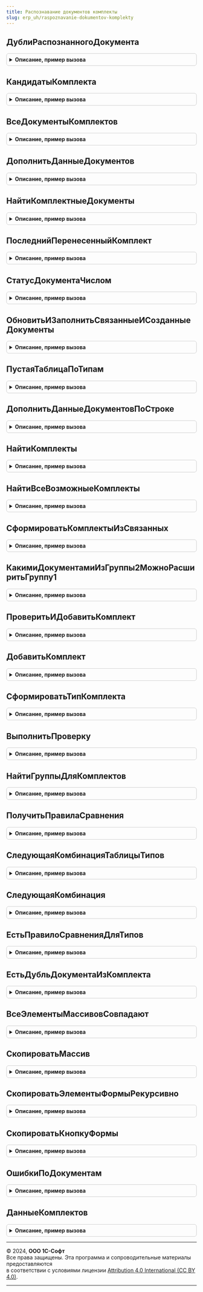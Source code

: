 ```yaml
---
title: Распознавание документов комплекты
slug: erp_uh/raspoznavanie-dokumentov-komplekty
---
```



## ДублиРаспознанногоДокумента
<details style="margin: 1em 0; padding: 0.5em; border: 1px solid #ccc; border-radius: 6px;">

<summary style="font-weight: bold; cursor: pointer;">Описание, пример вызова</summary>

```bsl

Функция ДублиРаспознанногоДокумента(ДанныеДокумента) Экспорт
```

Пример вызова
```bsl
Результат = РаспознаваниеДокументовКомплекты.ДублиРаспознанногоДокумента(ДанныеДокумента) 
```
</details>

## КандидатыКомплекта
<details style="margin: 1em 0; padding: 0.5em; border: 1px solid #ccc; border-radius: 6px;">

<summary style="font-weight: bold; cursor: pointer;">Описание, пример вызова</summary>

```bsl

Функция КандидатыКомплекта(ДанныеОбязательногоДокумента) Экспорт
```

Пример вызова
```bsl
Результат = РаспознаваниеДокументовКомплекты.КандидатыКомплекта(ДанныеОбязательногоДокумента));
```
</details>

## ВсеДокументыКомплектов
<details style="margin: 1em 0; padding: 0.5em; border: 1px solid #ccc; border-radius: 6px;">

<summary style="font-weight: bold; cursor: pointer;">Описание, пример вызова</summary>

```bsl

Функция ВсеДокументыКомплектов(ВыбранныеДокументы) Экспорт
```

Пример вызова
```bsl
Результат = РаспознаваниеДокументовКомплекты.ВсеДокументыКомплектов(ВыбранныеДокументы));
```
</details>

## ДополнитьДанныеДокументов
<details style="margin: 1em 0; padding: 0.5em; border: 1px solid #ccc; border-radius: 6px;">

<summary style="font-weight: bold; cursor: pointer;">Описание, пример вызова</summary>

```bsl

Функция ДополнитьДанныеДокументов(ВыбранныеДокументы, ОбязательныйДокумент = Неопределено) Экспорт
```

Пример вызова
```bsl
Результат = РаспознаваниеДокументовКомплекты.ДополнитьДанныеДокументов(ВыбранныеДокументы, ОбязательныйДокумент);
```
</details>

## НайтиКомплектныеДокументы
<details style="margin: 1em 0; padding: 0.5em; border: 1px solid #ccc; border-radius: 6px;">

<summary style="font-weight: bold; cursor: pointer;">Описание, пример вызова</summary>

```bsl

Функция НайтиКомплектныеДокументы(ДанныеОбязательногоДокумента) Экспорт
```

Пример вызова
```bsl
Результат = РаспознаваниеДокументовКомплекты.НайтиКомплектныеДокументы(ДанныеОбязательногоДокумента) 
```
</details>

## ПоследнийПеренесенныйКомплект
<details style="margin: 1em 0; padding: 0.5em; border: 1px solid #ccc; border-radius: 6px;">

<summary style="font-weight: bold; cursor: pointer;">Описание, пример вызова</summary>

```bsl

Функция ПоследнийПеренесенныйКомплект(ТаблицаПоиска) Экспорт
```

Пример вызова
```bsl
Результат = РаспознаваниеДокументовКомплекты.ПоследнийПеренесенныйКомплект(ТаблицаПоиска) 
```
</details>

## СтатусДокументаЧислом
<details style="margin: 1em 0; padding: 0.5em; border: 1px solid #ccc; border-radius: 6px;">

<summary style="font-weight: bold; cursor: pointer;">Описание, пример вызова</summary>

```bsl

// Позволяет получить индекс картинки статуса документа из коллекции КоллекцияСтатусыРаспознаванияДокумента
//
// Параметры:
//  Объект -ДокументОбъект.РаспознанныйДокумент - основной реквизит формы документа с типом ДанныеФормыСтруктура или подходящая Структура
//
// Возвращаемое значение:
//  Число - числовое обозначение статуса документа.
//
Функция СтатусДокументаЧислом(Объект) Экспорт
```

Пример вызова
```bsl
Результат = РаспознаваниеДокументовКомплекты.СтатусДокументаЧислом(Объект) 
```
</details>

## ОбновитьИЗаполнитьСвязанныеИСозданныеДокументы
<details style="margin: 1em 0; padding: 0.5em; border: 1px solid #ccc; border-radius: 6px;">

<summary style="font-weight: bold; cursor: pointer;">Описание, пример вызова</summary>

```bsl

Процедура ОбновитьИЗаполнитьСвязанныеИСозданныеДокументы(ПараметрыСоздания, КоличествоСвязанных = 0) Экспорт
```

Пример вызова
```bsl
РаспознаваниеДокументовКомплекты.ОбновитьИЗаполнитьСвязанныеИСозданныеДокументы(ПараметрыСоздания, КоличествоСвязанных);
```
</details>

## ПустаяТаблицаПоТипам
<details style="margin: 1em 0; padding: 0.5em; border: 1px solid #ccc; border-radius: 6px;">

<summary style="font-weight: bold; cursor: pointer;">Описание, пример вызова</summary>

```bsl

Функция ПустаяТаблицаПоТипам() Экспорт
```

Пример вызова
```bsl
Результат = РаспознаваниеДокументовКомплекты.ПустаяТаблицаПоТипам());
```
</details>

## ДополнитьДанныеДокументовПоСтроке
<details style="margin: 1em 0; padding: 0.5em; border: 1px solid #ccc; border-radius: 6px;">

<summary style="font-weight: bold; cursor: pointer;">Описание, пример вызова</summary>

```bsl

Процедура ДополнитьДанныеДокументовПоСтроке(СтрокаТаблицы) Экспорт
```

Пример вызова
```bsl
РаспознаваниеДокументовКомплекты.ДополнитьДанныеДокументовПоСтроке(СтрокаТаблицы) 
```
</details>

## НайтиКомплекты
<details style="margin: 1em 0; padding: 0.5em; border: 1px solid #ccc; border-radius: 6px;">

<summary style="font-weight: bold; cursor: pointer;">Описание, пример вызова</summary>

```bsl

Функция НайтиКомплекты(ВсеДанныеДокументов, ДанныеОбязательногоДокумента = Неопределено) Экспорт
```

Пример вызова
```bsl
Результат = РаспознаваниеДокументовКомплекты.НайтиКомплекты(ВсеДанныеДокументов, ДанныеОбязательногоДокумента);
```
</details>

## НайтиВсеВозможныеКомплекты
<details style="margin: 1em 0; padding: 0.5em; border: 1px solid #ccc; border-radius: 6px;">

<summary style="font-weight: bold; cursor: pointer;">Описание, пример вызова</summary>

```bsl

Функция НайтиВсеВозможныеКомплекты(ВсеДанныеДокументов, ДанныеОбязательногоДокумента = Неопределено) Экспорт
```

Пример вызова
```bsl
Результат = РаспознаваниеДокументовКомплекты.НайтиВсеВозможныеКомплекты(ВсеДанныеДокументов, ДанныеОбязательногоДокумента);
```
</details>

## СформироватьКомплектыИзСвязанных
<details style="margin: 1em 0; padding: 0.5em; border: 1px solid #ccc; border-radius: 6px;">

<summary style="font-weight: bold; cursor: pointer;">Описание, пример вызова</summary>

```bsl

Процедура СформироватьКомплектыИзСвязанных(ТаблицаДокументов, ВсеГруппыДокументов, ТаблицаРезультата) Экспорт
```

Пример вызова
```bsl
РаспознаваниеДокументовКомплекты.СформироватьКомплектыИзСвязанных(ТаблицаДокументов, ВсеГруппыДокументов, ТаблицаРезультата));
```
</details>

## КакимиДокументамиИзГруппы2МожноРасширитьГруппу1
<details style="margin: 1em 0; padding: 0.5em; border: 1px solid #ccc; border-radius: 6px;">

<summary style="font-weight: bold; cursor: pointer;">Описание, пример вызова</summary>

```bsl

Функция КакимиДокументамиИзГруппы2МожноРасширитьГруппу1(ТаблицаДокументов, Группа1, Группа2) Экспорт
```

Пример вызова
```bsl
Результат = РаспознаваниеДокументовКомплекты.КакимиДокументамиИзГруппы2МожноРасширитьГруппу1(ТаблицаДокументов, Группа1, Группа2));
```
</details>

## ПроверитьИДобавитьКомплект
<details style="margin: 1em 0; padding: 0.5em; border: 1px solid #ccc; border-radius: 6px;">

<summary style="font-weight: bold; cursor: pointer;">Описание, пример вызова</summary>

```bsl

Процедура ПроверитьИДобавитьКомплект(ТаблицаДокументов, ИдентификаторыГрупп, ИдентификаторыСтрок, ТаблицаРезультата) Экспорт
```

Пример вызова
```bsl
РаспознаваниеДокументовКомплекты.ПроверитьИДобавитьКомплект(ТаблицаДокументов, ИдентификаторыГрупп, ИдентификаторыСтрок, ТаблицаРезультата));
```
</details>

## ДобавитьКомплект
<details style="margin: 1em 0; padding: 0.5em; border: 1px solid #ccc; border-radius: 6px;">

<summary style="font-weight: bold; cursor: pointer;">Описание, пример вызова</summary>

```bsl

Процедура ДобавитьКомплект(ТаблицаДокументов, ИдентификаторыГрупп, ИдентификаторыСтрок, ТаблицаРезультата) Экспорт
```

Пример вызова
```bsl
РаспознаваниеДокументовКомплекты.ДобавитьКомплект(ТаблицаДокументов, ИдентификаторыГрупп, ИдентификаторыСтрок, ТаблицаРезультата));
```
</details>

## СформироватьТипКомплекта
<details style="margin: 1em 0; padding: 0.5em; border: 1px solid #ccc; border-radius: 6px;">

<summary style="font-weight: bold; cursor: pointer;">Описание, пример вызова</summary>

```bsl

Функция СформироватьТипКомплекта(ЭлементыОбхода, Вариант = "ПоМассивуТипов") Экспорт
```

Пример вызова
```bsl
Результат = РаспознаваниеДокументовКомплекты.СформироватьТипКомплекта(ЭлементыОбхода, Вариант);
```
</details>

## ВыполнитьПроверку
<details style="margin: 1em 0; padding: 0.5em; border: 1px solid #ccc; border-radius: 6px;">

<summary style="font-weight: bold; cursor: pointer;">Описание, пример вызова</summary>

```bsl

Функция ВыполнитьПроверку(ПроверяемыеДокументы, ВсеПравилаСравнения) Экспорт
```

Пример вызова
```bsl
Результат = РаспознаваниеДокументовКомплекты.ВыполнитьПроверку(ПроверяемыеДокументы, ВсеПравилаСравнения));
```
</details>

## НайтиГруппыДляКомплектов
<details style="margin: 1em 0; padding: 0.5em; border: 1px solid #ccc; border-radius: 6px;">

<summary style="font-weight: bold; cursor: pointer;">Описание, пример вызова</summary>

```bsl

Функция НайтиГруппыДляКомплектов(РазмерГруппы, ТаблицаДокументов, ТаблицаПоТипам, ИдТекущегоДокумента) Экспорт
```

Пример вызова
```bsl
Результат = РаспознаваниеДокументовКомплекты.НайтиГруппыДляКомплектов(РазмерГруппы, ТаблицаДокументов, ТаблицаПоТипам, ИдТекущегоДокумента));
```
</details>

## ПолучитьПравилаСравнения
<details style="margin: 1em 0; padding: 0.5em; border: 1px solid #ccc; border-radius: 6px;">

<summary style="font-weight: bold; cursor: pointer;">Описание, пример вызова</summary>

```bsl

Функция ПолучитьПравилаСравнения(ДанныеДляПроверки, КоличествоДокументов) Экспорт
```

Пример вызова
```bsl
Результат = РаспознаваниеДокументовКомплекты.ПолучитьПравилаСравнения(ДанныеДляПроверки, КоличествоДокументов));
```
</details>

## СледующаяКомбинацияТаблицыТипов
<details style="margin: 1em 0; padding: 0.5em; border: 1px solid #ccc; border-radius: 6px;">

<summary style="font-weight: bold; cursor: pointer;">Описание, пример вызова</summary>

```bsl

Функция СледующаяКомбинацияТаблицыТипов(ИдТаблицыТипов, ТаблицыТипа, К) Экспорт
```

Пример вызова
```bsl
Результат = РаспознаваниеДокументовКомплекты.СледующаяКомбинацияТаблицыТипов(ИдТаблицыТипов, ТаблицыТипа, К));
```
</details>

## СледующаяКомбинация
<details style="margin: 1em 0; padding: 0.5em; border: 1px solid #ccc; border-radius: 6px;">

<summary style="font-weight: bold; cursor: pointer;">Описание, пример вызова</summary>

```bsl

Функция СледующаяКомбинация(Комбинация, Н, К); Экспорт
```

Пример вызова
```bsl
Результат = РаспознаваниеДокументовКомплекты.СледующаяКомбинация(Комбинация, Н, К););
```
</details>

## ЕстьПравилоСравненияДляТипов
<details style="margin: 1em 0; padding: 0.5em; border: 1px solid #ccc; border-radius: 6px;">

<summary style="font-weight: bold; cursor: pointer;">Описание, пример вызова</summary>

```bsl

Функция ЕстьПравилоСравненияДляТипов(МассивТипов) Экспорт
```

Пример вызова
```bsl
Результат = РаспознаваниеДокументовКомплекты.ЕстьПравилоСравненияДляТипов(МассивТипов));
```
</details>

## ЕстьДубльДокументаИзКомплекта
<details style="margin: 1em 0; padding: 0.5em; border: 1px solid #ccc; border-radius: 6px;">

<summary style="font-weight: bold; cursor: pointer;">Описание, пример вызова</summary>

```bsl

Функция ЕстьДубльДокументаИзКомплекта(СтрокаКомплекта, ТаблицаПоискаДублей) Экспорт
```

Пример вызова
```bsl
Результат = РаспознаваниеДокументовКомплекты.ЕстьДубльДокументаИзКомплекта(СтрокаКомплекта, ТаблицаПоискаДублей) 
```
</details>

## ВсеЭлементыМассивовСовпадают
<details style="margin: 1em 0; padding: 0.5em; border: 1px solid #ccc; border-radius: 6px;">

<summary style="font-weight: bold; cursor: pointer;">Описание, пример вызова</summary>

```bsl

Функция ВсеЭлементыМассивовСовпадают(Массив1, Массив2) Экспорт
```

Пример вызова
```bsl
Результат = РаспознаваниеДокументовКомплекты.ВсеЭлементыМассивовСовпадают(Массив1, Массив2));
```
</details>

## СкопироватьМассив
<details style="margin: 1em 0; padding: 0.5em; border: 1px solid #ccc; border-radius: 6px;">

<summary style="font-weight: bold; cursor: pointer;">Описание, пример вызова</summary>

```bsl

Функция СкопироватьМассив(МассивИсточник) Экспорт
```

Пример вызова
```bsl
Результат = РаспознаваниеДокументовКомплекты.СкопироватьМассив(МассивИсточник));
```
</details>

## СкопироватьЭлементыФормыРекурсивно
<details style="margin: 1em 0; padding: 0.5em; border: 1px solid #ccc; border-radius: 6px;">

<summary style="font-weight: bold; cursor: pointer;">Описание, пример вызова</summary>

```bsl

Процедура СкопироватьЭлементыФормыРекурсивно(Форма, ИсходнаяГруппа, ГруппаДляВставки, НомерГруппы, ИсключаемыеЭлементы = "") Экспорт
```

Пример вызова
```bsl
РаспознаваниеДокументовКомплекты.СкопироватьЭлементыФормыРекурсивно(Форма, ИсходнаяГруппа, ГруппаДляВставки, НомерГруппы, ИсключаемыеЭлементы);
```
</details>

## СкопироватьКнопкуФормы
<details style="margin: 1em 0; padding: 0.5em; border: 1px solid #ccc; border-radius: 6px;">

<summary style="font-weight: bold; cursor: pointer;">Описание, пример вызова</summary>

```bsl

Процедура СкопироватьКнопкуФормы(Форма, КнопкаФормы, ГруппаДляВставки, НомерГруппы) Экспорт
```

Пример вызова
```bsl
РаспознаваниеДокументовКомплекты.СкопироватьКнопкуФормы(Форма, КнопкаФормы, ГруппаДляВставки, НомерГруппы) 
```
</details>

## ОшибкиПоДокументам
<details style="margin: 1em 0; padding: 0.5em; border: 1px solid #ccc; border-radius: 6px;">

<summary style="font-weight: bold; cursor: pointer;">Описание, пример вызова</summary>

```bsl

Функция ОшибкиПоДокументам(ВсеДокументы, Вариант = "Общий") Экспорт
```

Пример вызова
```bsl
Результат = РаспознаваниеДокументовКомплекты.ОшибкиПоДокументам(ВсеДокументы, Вариант);
```
</details>

## ДанныеКомплектов
<details style="margin: 1em 0; padding: 0.5em; border: 1px solid #ccc; border-radius: 6px;">

<summary style="font-weight: bold; cursor: pointer;">Описание, пример вызова</summary>

```bsl

Функция ДанныеКомплектов(ВыбранныеДокументы) Экспорт
```

Пример вызова
```bsl
Результат = РаспознаваниеДокументовКомплекты.ДанныеКомплектов(ВыбранныеДокументы) 
```
</details>

---

© 2024, **ООО 1С-Софт**  
Все права защищены. Эта программа и сопроводительные материалы предоставляются  
в соответствии с условиями лицензии [Attribution 4.0 International (CC BY 4.0)](https://creativecommons.org/licenses/by/4.0/legalcode).

---
